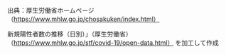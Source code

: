出典：厚生労働省ホームページ （https://www.mhlw.go.jp/chosakuken/index.html）

新規陽性者数の推移（日別）」（厚生労働省）（https://www.mhlw.go.jp/stf/covid-19/open-data.html） を加工して作成
